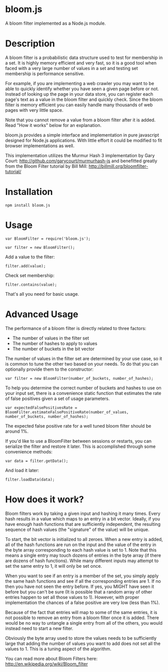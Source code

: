 bloom.js
========

A bloom filter implemented as a Node.js module. 

Description
========
A bloom filter is a probabilistic data structure used to test for membership in a set. It is highly memory efficient and very fast, so it is a good tool when faced with a very large number of values in a set and testing set membership is performance sensitive.  

For example, if you are implementing a web crawler you may want to be able to quickly identify whether you have seen a given page before or not. Instead of looking up the page in your data store, you can register each page's text as a value in the bloom filter and quickly check. Since the bloom filter is memory efficient you can easily handle many thousands of web pages with very little space. 

Note that you cannot remove a value from a bloom filter after it is added. Read "How it works" below for an explanation.

bloom.js provides a simple interface and implementation in pure javascript designed for Node.js applications. With little effort it could be modified to fit browser implementations as well.

This implementation utilizes the Murmur Hash 3 implementation by Gary Court: http://github.com/garycourt/murmurhash-js and benefitted greatly from the Bloom Filter tutorial by Bill Mill: http://billmill.org/bloomfilter-tutorial/

Installation
========
    npm install bloom.js
    
Usage
========
    var BloomFilter = require('bloom.js');
    
    var filter = new BloomFilter();

Add a value to the filter:

    filter.add(value); 
    
Check set membership:

    filter.contains(value);
    
That's all you need for basic usage.

Advanced Usage
========
The performance of a bloom filter is directly related to three factors: 
 * The number of values in the filter set
 * The number of hashes to apply to values
 * The number of buckets in the bit vector
 
The number of values in the filter set are determined by your use case, so it is common to tune the other two based on your needs. To do that you can optionally provide them to the constructor:

	var filter = new BloomFilter(number_of_buckets, number_of_hashes);
  
To help you determine the correct number of buckets and hashes to use on your input set, there is a convenience static function that estimates the rate of false positives given a set of usage parameters. 

	var expectedFalsePositivesRate = BloomFilter.estimateFalsePositiveRate(number_of_values, number_of_buckets, number_of_hashes);  
  
The expected false positive rate for a well tuned bloom filter should be around 1%.   
  
If you'd like to use a BloomFilter between sessions or restarts, you can serialize the filter and restore it later. This is accomplished through some convenience methods:

    var data = filter.getData();
    
And load it later:

    filter.loadData(data);

How does it work?
========
Bloom filters work by taking a given input and hashing it many times. Every hash results in a value which maps to an entry in a bit vector. Ideally, if you have enough hash functions that are sufficiently independent, the resulting sequence of hash values (the "signature" of the value) will be unique. 

To start, the bit vector is initialized to all zeroes. When a new entry is added, all of the hash functions are run on the input and the value of the entry in the byte array corresponding to each hash value is set to 1. Note that this means a single entry may touch dozens of entries in the byte array (if there are dozens of hash functions). While many different inputs may attempt to set the same entry to 1, it will only be set once. 

When you want to see if an entry is a member of the set, you simply apply the same hash functions and see if all the corresponding entries are 1. If no then you have not seen the entry before. If yes, you MIGHT have seen it before but you can't be sure (It is possible that a random array of other entries happen to set all those values to 1). However, with proper implementation the chances of a false positive are very low (less than 1%). 

Because of the fact that entries will map to some of the same entries, it is not possible to remove an entry from a bloom filter once it is added. There would be no way to untangle a single entry from all of the others, you would instead need to start a new filter.

Obviously the byte array used to store the values needs to be sufficiently large that adding the number of values you want to add does not set all the values to 1. This is a tuning aspect of the algorithm.

You can read more about Bloom Filters here: http://en.wikipedia.org/wiki/Bloom_filter
